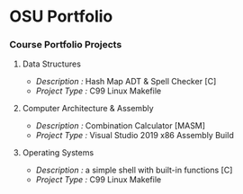 # OSU Portfolio
### Course Portfolio Projects

1. Data Structures
    * *Description :* Hash Map ADT & Spell Checker [C]
    * *Project Type :* C99 Linux Makefile

1. Computer Architecture & Assembly
    * *Description :* Combination Calculator [MASM]
    * *Project Type :* Visual Studio 2019 x86 Assembly Build

1. Operating Systems
    * *Description :* a simple shell with built-in functions [C]
    * *Project Type :* C99 Linux Makefile

